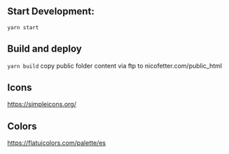 ## Start Development: 

`yarn start`

## Build and deploy

`yarn build`
copy public folder content via ftp to nicofetter.com/public_html

## Icons
https://simpleicons.org/

## Colors

https://flatuicolors.com/palette/es